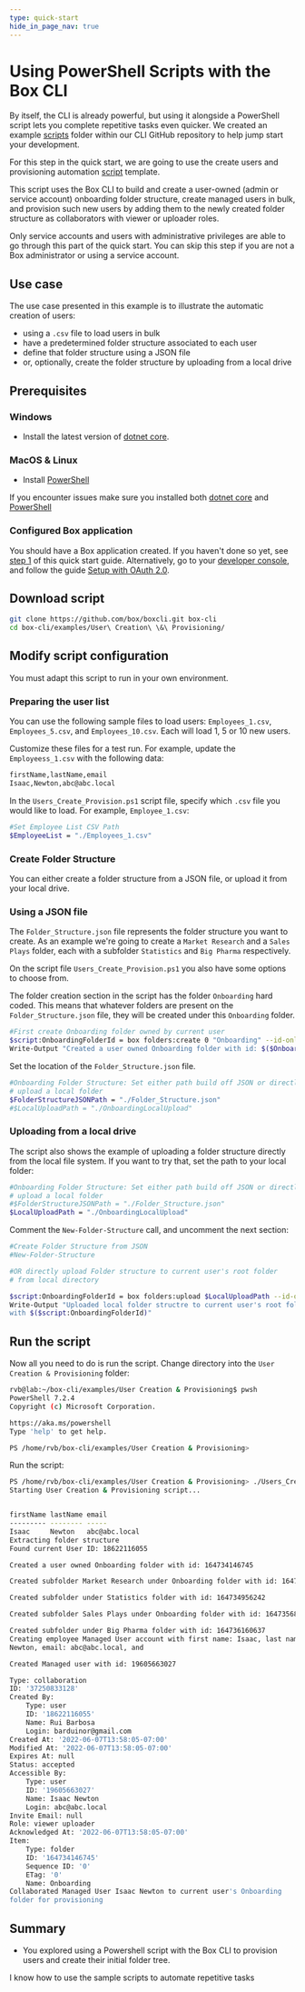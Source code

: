 ```yaml
---
type: quick-start
hide_in_page_nav: true
---
```


# Using PowerShell Scripts with the Box CLI

By itself, the CLI is already powerful, but using it alongside a PowerShell
script lets you complete repetitive tasks even quicker. We created an example
[scripts][scripts] folder within our CLI GitHub repository to help
jump start your development.

For this step in the quick start, we are going to use the
create users and provisioning automation [script][script-1]
template.

This script uses the Box CLI to build and create a user-owned 
(admin or service account) onboarding folder structure, create managed users in bulk, 
and provision such new users by adding them to the newly created 
folder structure as collaborators with viewer or uploader roles.

<Message type=warning>
   Only service accounts and users with administrative privileges are able
   to go through this part of the quick start. You can skip this step if you
   are not a Box administrator or using a service account.
</Message> 

<!-- INSERT VIDEO ONCE COMPLETE HERE-->

## Use case

The use case presented in this example is to illustrate the automatic 
creation of users:

- using a `.csv` file to load users in bulk
- have a predetermined folder structure associated to each user
- define that folder structure using a JSON file
- or, optionally,  create the folder structure by uploading from a local drive

## Prerequisites

### Windows

- Install the latest version of [dotnet core](https://dotnet.microsoft.com/download).

### MacOS & Linux

- Install [PowerShell][pwsh]

If you encounter issues make sure you installed both 
[dotnet core](https://dotnet.microsoft.com/download) and 
[PowerShell][pwsh]

### Configured Box application

You should have a Box application created.
If you haven't done so yet, see [step 1][Step 1] of this quick start guide.
Alternatively, go to your [developer console][console], and follow the guide 
[Setup with OAuth 2.0][auth].

## Download script

```bash
git clone https://github.com/box/boxcli.git box-cli
cd box-cli/examples/User\ Creation\ \&\ Provisioning/
```

## Modify script configuration

You must adapt this script to run in your own environment.

### Preparing the user list

You can use the following sample files to load users:
`Employees_1.csv`, `Employees_5.csv`, and `Employees_10.csv`. 
Each will load 1, 5 or 10 new users.

Customize these files for a test run. For example, update the 
`Employeess_1.csv` with the following data:

```bash
firstName,lastName,email
Isaac,Newton,abc@abc.local
```

In the `Users_Create_Provision.ps1` script file, specify which `.csv` 
file you would like to load. For example, `Employee_1.csv`:

```bash
#Set Employee List CSV Path
$EmployeeList = "./Employees_1.csv"
```

### Create Folder Structure

You can either create a folder structure from a JSON 
file, or upload it from your local drive.

### Using a JSON file

The `Folder_Structure.json` file represents the folder structure you want to create.
As an example we're going to create a `Market Research` and a `Sales Plays` 
folder, each with a subfolder `Statistics` and `Big Pharma` respectively.

On the script file `Users_Create_Provision.ps1` you also have some options to 
choose from.

The folder creation section in the script has the folder `Onboarding` hard 
coded. This means that whatever folders are present 
on the `Folder_Structure.json` file, 
they will be created under this `Onboarding` folder.

```bash
#First create Onboarding folder owned by current user
$script:OnboardingFolderId = box folders:create 0 "Onboarding" --id-only 
Write-Output "Created a user owned Onboarding folder with id: $($OnboardingFolderId)"
```

Set the location of the `Folder_Structure.json` file.

```bash
#Onboarding Folder Structure: Set either path build off JSON or directly
# upload a local folder
$FolderStructureJSONPath = "./Folder_Structure.json"
#$LocalUploadPath = "./OnboardingLocalUpload"
```

### Uploading from a local drive

The script also shows the example of uploading a folder structure directly 
from the local file system.
If you want to try that, set the path to your local folder:

```bash
#Onboarding Folder Structure: Set either path build off JSON or directly
# upload a local folder
#$FolderStructureJSONPath = "./Folder_Structure.json"
$LocalUploadPath = "./OnboardingLocalUpload"
```

Comment the `New-Folder-Structure` call, and uncomment the next section:

```bash
#Create Folder Structure from JSON
#New-Folder-Structure

#OR directly upload Folder structure to current user's root folder
# from local directory

$script:OnboardingFolderId = box folders:upload $LocalUploadPath --id-only
Write-Output "Uploaded local folder structre to current user's root folder 
with $($script:OnboardingFolderId)"
```

## Run the script

Now all you need to do is run the script.
Change directory into the `User Creation & Provisioning` folder:

```bash
rvb@lab:~/box-cli/examples/User Creation & Provisioning$ pwsh
PowerShell 7.2.4
Copyright (c) Microsoft Corporation.

https://aka.ms/powershell
Type 'help' to get help.

PS /home/rvb/box-cli/examples/User Creation & Provisioning>
```

Run the script:

```bash
PS /home/rvb/box-cli/examples/User Creation & Provisioning> ./Users_Create_Provision.ps1
Starting User Creation & Provisioning script...


firstName lastName email
--------- -------- -----
Isaac     Newton   abc@abc.local
Extracting folder structure
Found current User ID: 18622116055

Created a user owned Onboarding folder with id: 164734146745

Created subfolder Market Research under Onboarding folder with id: 164735375585

Created subfolder under Statistics folder with id: 164734956242

Created subfolder Sales Plays under Onboarding folder with id: 164735683001

Created subfolder under Big Pharma folder with id: 164736160637
Creating employee Managed User account with first name: Isaac, last name: 
Newton, email: abc@abc.local, and

Created Managed user with id: 19605663027

Type: collaboration
ID: '37250833128'
Created By:
    Type: user
    ID: '18622116055'
    Name: Rui Barbosa
    Login: barduinor@gmail.com
Created At: '2022-06-07T13:58:05-07:00'
Modified At: '2022-06-07T13:58:05-07:00'
Expires At: null
Status: accepted
Accessible By:
    Type: user
    ID: '19605663027'
    Name: Isaac Newton
    Login: abc@abc.local
Invite Email: null
Role: viewer uploader
Acknowledged At: '2022-06-07T13:58:05-07:00'
Item:
    Type: folder
    ID: '164734146745'
    Sequence ID: '0'
    ETag: '0'
    Name: Onboarding
Collaborated Managed User Isaac Newton to current user's Onboarding 
folder for provisioning
```

## Summary

- You explored using a Powershell script with the Box CLI to provision users
and create their initial folder tree. 

<Next>I know how to use the sample scripts to automate repetitive tasks</Next>

[scripts]: https://github.com/box/boxcli/tree/main/examples
[script-1]: https://github.com/box/boxcli/tree/main/examples/User%20Creation%20&%20Provisioning
[jwt-cli]: g://tooling/cli/jwt-cli
[pwsh]: https://docs.microsoft.com/en-us/powershell/scripting/install/installing-powershell?view=powershell-7.2
[Step 1]: g://tooling/cli/quick-start/create-oauth-app/
[console]: https://app.box.com/developers/console
[auth]: g://authentication/oauth2/oauth2-setup
